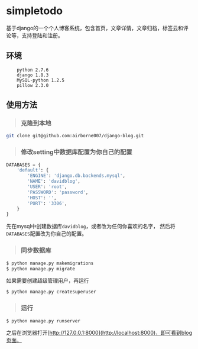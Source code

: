 # simpletodo
基于django的一个个人博客系统，包含首页，文章详情，文章归档，标签云和评论等，支持登陆和注册。

## 环境

        python 2.7.6
        django 1.8.3
        MySQL-python 1.2.5
        pillow 2.3.0

## 使用方法

> ### 克隆到本地

```sh
git clone git@github.com:airborne007/django-blog.git
```

> ### 修改setting中数据库配置为你自己的配置

```python
DATABASES = {
    'default': {
        'ENGINE': 'django.db.backends.mysql',
        'NAME': 'davidblog',
        'USER': 'root',
        'PASSWORD': 'password',
        'HOST': '',
        'PORT': '3306',
    }
}
```
先在mysql中创建数据库`davidblog`，或者改为任何你喜欢的名字，
然后将`DATABASES`配置改为你自己的配置。

> ### 同步数据库

```sh
$ python manage.py makemigrations
$ python manage.py migrate
```

如果需要创建超级管理用户，再运行

```sh
$ python manage.py createsuperuser
```

> ### 运行

```sh
$ python manage.py runserver
```

之后在浏览器打开[http://127.0.0.1:8000](http://localhost:8000)，即可看到blog页面。
